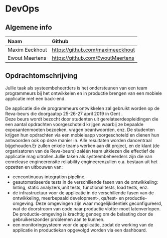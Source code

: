 # DevOps

## Algemene info

| Naam     | Github   |
| :------------- | :------------- |
| Maxim Eeckhout       | <https://github.com/maximeeckhout>      |
| Ewout Maertens       | <https://github.com/EwoutMaertens>      |

## Opdrachtomschrijving

Jullie taak als systeembeheerders is het ondersteunen van een team programmeurs bij het ontwikkelen en in productie brengen van een mobiele applicatie met een back-end.

De applicatie die de programmeurs ontwikkelen zal gebruikt worden op de Reva-beurs die doorgaatop 25-26-27 april 2019 in Gent
.   
Deze beurs wordt bezocht door studenten uit gerelateerdeopleidingen die een aantal opdrachten voorgeschoteld krijgen waarbij ze bepaalde exposantenmoeten bezoeken, vragen beantwoorden, enz. De studenten krijgen hun opdrachten via een mobieleapp voorgeschoteld en dienen hun antwoorden ook op deze manier in. Alle resultaten worden dancentraal bijgehouden.Er zullen enkele teams werken aan dit project, en de klant (de organisatoren van de Reva-beurs) zaléén team uitkiezen die effectief de applicatie mag uitrollen.Jullie taken als systeembeheerders zijn die van eenrelease engineerensite reliability engineerenzullen o.a. bestaan uit het opzetten en uitbouwen van:

*  eencontinuous integration pipeline.
* geautomatiseerde tests in de verschillende fasen van de ontwikkeling: linting, static analyzers,unit tests, functional tests, load tests, enz.
* de infrastructuur voor de applicatie in de verschillende fasen van de ontwikkeling, meerbepaald development-, qa/test- en productie-omgeving. Deze omgevingen zijn waar mogelijkidentiek geconfigureerd,  wat de doorstroom van code naar productie vlotter moet latenverlopen.  De productie-omgeving is krachtig genoeg om de belasting door de gebruikerszonder problemen aan te kunnen.
* een monitoringsysteem voor de applicatie, zodat de werking van de applicatie in productiekan opgevolgd worden via een dashboard.
